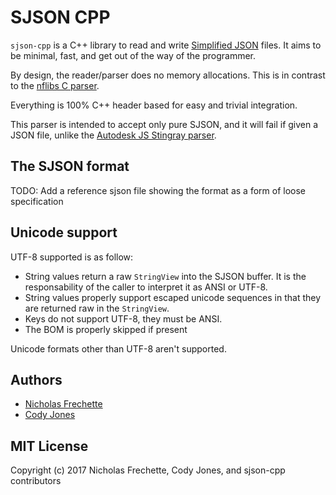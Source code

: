 # SJSON CPP

`sjson-cpp` is a C++ library to read and write [Simplified JSON](http://help.autodesk.com/view/Stingray/ENU/?guid=__stingray_help_managing_content_sjson_html) files.
It aims to be minimal, fast, and get out of the way of the programmer.

By design, the reader/parser does no memory allocations. This is in contrast to the [nflibs C parser](https://github.com/niklasfrykholm/nflibs).

Everything is 100% C++ header based for easy and trivial integration.

This parser is intended to accept only pure SJSON, and it will fail if given a JSON file, unlike the [Autodesk JS Stingray parser](https://github.com/Autodesk/sjson).

## The SJSON format

TODO: Add a reference sjson file showing the format as a form of loose specification

## Unicode support

UTF-8 supported is as follow:

*  String values return a raw `StringView` into the SJSON buffer. It is the responsability of the caller to interpret it as ANSI or UTF-8.
*  String values properly support escaped unicode sequences in that they are returned raw in the `StringView`.
*  Keys do not support UTF-8, they must be ANSI.
*  The BOM is properly skipped if present

Unicode formats other than UTF-8 aren't supported.

## Authors

*  [Nicholas Frechette](https://github.com/nfrechette)
*  [Cody Jones](https://github.com/CodyDWJones)

## MIT License

Copyright (c) 2017 Nicholas Frechette, Cody Jones, and sjson-cpp contributors
